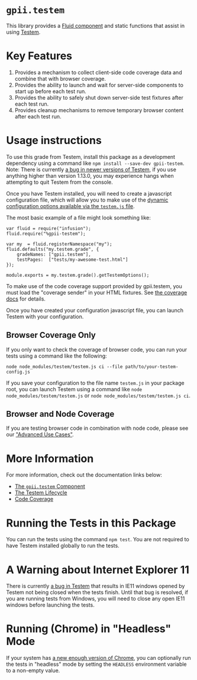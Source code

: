 # `gpii.testem`

This library provides a [Fluid
component](http://docs.fluidproject.org/infusion/development/UnderstandingInfusionComponents.html) and static functions
that assist in using [Testem](https://github.com/testem/testem).

# Key Features

1. Provides a mechanism to collect client-side code coverage data and combine that with browser coverage.
2. Provides the ability to launch and wait for server-side components to start up before each test run.
3. Provides the ability to safely shut down server-side test fixtures after each test run.
4. Provides cleanup mechanisms to remove temporary browser content after each test run.

# Usage instructions

To use this grade from Testem, install this package as a development dependency using a command like
`npm install --save-dev gpii-testem`.  Note:  There is currently
[a bug in newer versions of Testem](https://github.com/testem/testem/issues/1075), if you use anything higher than
version 1.13.0, you may experience hangs when attempting to quit Testem from the console.

Once you have Testem installed, you will need to create a javascript configuration file, which will allow you to make
use of the [dynamic configuration options available via the `testem.js`
file](https://github.com/testem/testem/blob/master/examples/dynamic_config/testem.js).

The most basic example of a file might look something like:

```
var fluid = require("infusion");
fluid.require("%gpii-testem");

var my  = fluid.registerNamespace("my");
fluid.defaults("my.testem.grade", {
    gradeNames: ["gpii.testem"],
    testPages:  ["tests/my-awesome-test.html"]
});

module.exports = my.testem.grade().getTestemOptions();
```

To make use of the code coverage support provided by gpii.testem, you must load the "coverage sender" in your HTML
fixtures.  See [the coverage docs](docs/coverage.md) for details.

Once you have created your configuration javascript file, you can launch Testem with your configuration.
 
## Browser Coverage Only

If you only want to check the coverage of browser code, you can run your tests using a command like the following:

`node node_modules/testem/testem.js ci --file path/to/your-testem-config.js`

If you save your configuration to the file name `testem.js` in your package root, you can launch Testem using a command
like `node node_modules/testem/testem.js` or `node node_modules/testem/testem.js ci`.

## Browser and Node Coverage

If you are testing browser code in combination with node code, please see our ["Advanced Use Cases"](docs/advanced.md).

# More Information

For more information, check out the documentation links below:

* [The `gpii.testem` Component](docs/testem-component.md)
* [The Testem Lifecycle](docs/testem-lifecycle.md)
* [Code Coverage](docs/coverage.md)

# Running the Tests in this Package

You can run the tests using the command `npm test`.  You are not required to have Testem installed globally to run the
tests.

# A Warning about Internet Explorer 11

There is currently [a bug in Testem](https://github.com/testem/testem/issues/1184) that results in IE11 windows opened
by Testem not being closed when the tests finish.  Until that bug is resolved, if you are running tests from Windows, 
you will need to close any open IE11 windows before launching the tests.

# Running (Chrome) in "Headless" Mode

If your system has [a new enough version of Chrome](https://developers.google.com/web/updates/2017/04/headless-chrome),
you can optionally run the tests in "headless" mode by setting the `HEADLESS` environment variable to a non-empty value.